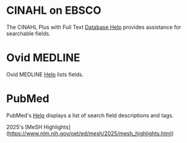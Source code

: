 # CINAHL on EBSCO

The CINAHL Plus with Full Text [Database Help](https://support.ebsco.com/help/?int=ehost&lang=en&feature_id=Databases&TOC_ID=Always&SI=0&BU=0&GU=1&PS=0&ver=live&dbs=rzhjnh,rzh#C) provides assistance for searchable fields.

# Ovid MEDLINE

Ovid MEDLINE [Help](https://ospguides.ovid.com/OSPguides/medline.htm#search) lists fields.

# PubMed 

PubMed's [Help](https://pubmed.ncbi.nlm.nih.gov/help/#search-tags) displays a list of search field descriptions and tags.

2025's [MeSH Highlights] (https://www.nlm.nih.gov/oet/ed/mesh/2025/mesh_highlights.html)


